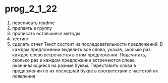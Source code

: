 # prog_2_1_22
1) переписать readme
2) припаять в группу
3) прописать оставшиеся методы
4) тестинг
5) сделать отчет
Текст состоит из последовательности предложений. 
В каждом предложении выделить все слова, указав, сколько раз каждое слово встречается в этом предложении. 
Подсчитать, сколько раз в каждом предложении встречаются слова, оканчивающиеся на разные буквы.
Переставить слова в предложении по их последней букве в соответствии с частотой их появления
